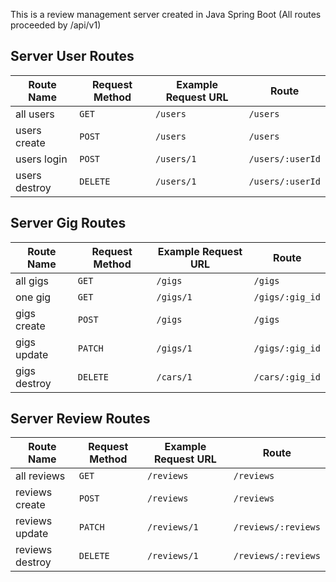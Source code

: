 This is a review management server created in Java Spring Boot
(All routes proceeded by /api/v1)
## Server User Routes

| Route Name   | Request Method | Example Request URL | Route           |
| ------------ | -------------- | ------------------- | --------------- |
| all users    | `GET`          | `/users`            | `/users`        |
| users create | `POST`         | `/users`            | `/users`        |
| users login  | `POST`         | `/users/1`          | `/users/:userId`|
| users destroy| `DELETE`       | `/users/1`          | `/users/:userId`|

## Server Gig Routes

| Route Name   | Request Method | Example Request URL | Route           |
| ------------ | -------------- | ------------------- | --------------- |
| all gigs     | `GET`          | `/gigs`             | `/gigs`         |
| one  gig     | `GET`          | `/gigs/1`           | `/gigs/:gig_id` |
| gigs create  | `POST`         | `/gigs`             | `/gigs`         |
| gigs update  | `PATCH`        | `/gigs/1`           | `/gigs/:gig_id` |
| gigs destroy | `DELETE`       | `/cars/1`           | `/cars/:gig_id` |

## Server Review Routes

| Route Name      | Request Method | Example Request URL    | Route               |
| ------------    | -------------- | -------------------    | ---------------     |
| all reviews     | `GET`          | `/reviews`             | `/reviews`          |
| reviews create  | `POST`         | `/reviews`             | `/reviews`          |
| reviews update  | `PATCH`        | `/reviews/1`           | `/reviews/:reviews` |
| reviews destroy | `DELETE`       | `/reviews/1`           | `/reviews/:reviews` |
